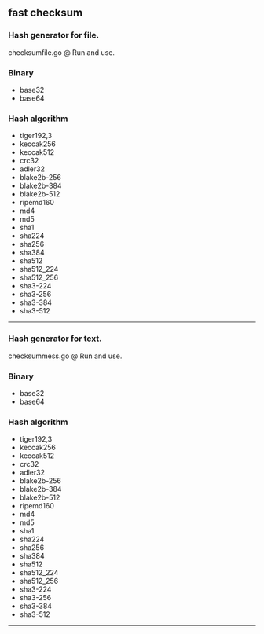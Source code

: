 **fast checksum**
------------------
### Hash generator for file. ###

checksumfile.go @ Run and use.

### Binary ###
- base32
- base64

### Hash algorithm ###
- tiger192,3
- keccak256
- keccak512
- crc32
- adler32
- blake2b-256
- blake2b-384
- blake2b-512
- ripemd160
- md4
- md5
- sha1
- sha224
- sha256
- sha384
- sha512
- sha512_224
- sha512_256
- sha3-224
- sha3-256
- sha3-384
- sha3-512
------------------

### Hash generator for text. ###

checksummess.go @ Run and use.

### Binary ###
- base32
- base64

### Hash algorithm ###
- tiger192,3
- keccak256
- keccak512
- crc32
- adler32
- blake2b-256
- blake2b-384
- blake2b-512
- ripemd160
- md4
- md5
- sha1
- sha224
- sha256
- sha384
- sha512
- sha512_224
- sha512_256
- sha3-224
- sha3-256
- sha3-384
- sha3-512
------------------
